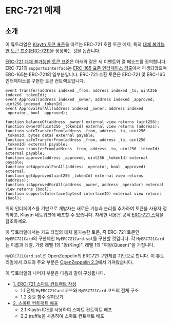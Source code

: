 # ERC-721 예제 <a id="erc-721-example"></a>

## 소개 <a id="introduction"></a>

이 튜토리얼은 [Klaytn 토큰 표준](../../token-standard.md)을 따르는 ERC-721 호환 토큰 예제, 특히 [대체 불가능한 토큰 표준\(ERC-721\)](../../token-standard.md#non-fungible-token-standard-erc-721)을 생성하는 것을 돕습니다.

[ERC-721 대체 불가능한 토큰 표준](https://eips.ethereum.org/EIPS/eip-721)은 아래와 같은 세 이벤트와 열 메소드를 정의합니다. ERC-721의 `supportsInterface`는 [ERC-165 표준 인터페이스 검출](https://eips.ethereum.org/EIPS/eip-165)에서 파생되었으며 ERC-165는 ERC-721의 일부분입니다. ERC-721 호환 토큰은 ERC-721 및 ERC-165 인터페이스를 구현한 토큰 컨트랙트입니다.

```solidity
event Transfer(address indexed _from, address indexed _to, uint256 indexed _tokenId);
event Approval(address indexed _owner, address indexed _approved, uint256 indexed _tokenId);
event ApprovalForAll(address indexed _owner, address indexed _operator, bool _approved);

function balanceOf(address _owner) external view returns (uint256);
function ownerOf(uint256 _tokenId) external view returns (address);
function safeTransferFrom(address _from, address _to, uint256 _tokenId, bytes data) external payable;
function safeTransferFrom(address _from, address _to, uint256 _tokenId) external payable;
function transferFrom(address _from, address _to, uint256 _tokenId) external payable;
function approve(address _approved, uint256 _tokenId) external payable;
function setApprovalForAll(address _operator, bool _approved) external;
function getApproved(uint256 _tokenId) external view returns (address);
function isApprovedForAll(address _owner, address _operator) external view returns (bool);
function supportsInterface(bytes4 interfaceID) external view returns (bool);
```

위의 인터페이스를 기반으로 개발자는 새로운 기능과 논리를 추가하여 토큰을 사용자 정의하고, Klaytn 네트워크에 배포할 수 있습니다. 자세한 내용은 공식 [ERC-721 스펙](https://eips.ethereum.org/EIPS/eip-721)을 참조하세요.

이 튜토리얼에서는 카드 타입의 대체 불가능한 토큰, 즉 ERC-721 토큰인 `MyERC721Card`의 구현체인 `MyERC721Card.sol`를 구현할 것입니다. 각 `MyERC721Card`는 이름과 레벨, 가령 레벨 1의 "왕(King)", 레벨 1의 "여왕(Queen)"을 가집니다.

`MyERC721Card.sol`은 OpenZeppelin의 ERC721 구현체를 기반으로 합니다. 이 튜토리얼에서 코드의 주요 부분은 [OpenZeppelin 2.3](https://github.com/OpenZeppelin/openzeppelin-solidity/releases/tag/v2.3.0)에서 가져왔습니다.

이 튜토리얼의 나머지 부분은 다음과 같이 구성됩니다.

* [1. ERC-721 스마트 컨트랙트 작성](./1-erc721.md)
  - 1.1 전체 `MyERC721Card` 코드와 `MyERC721Card` 코드의 전체 구조
  - 1.2 중요 함수 살펴보기
* [2. 스마트 컨트랙트 배포](./2-erc721.md)
  - 2.1 Klaytn IDE를 사용하여 스마트 컨트랙트 배포
  - 2.2 truffle을 사용하여 스마트 컨트랙트 배포

